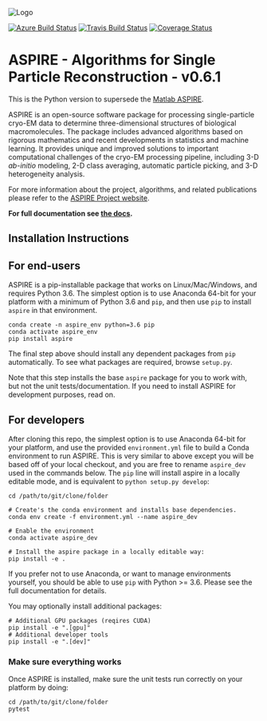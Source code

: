 ![Logo](http://spr.math.princeton.edu/sites/spr.math.princeton.edu/files/ASPIRE_1.jpg)

[![Azure Build Status](https://dev.azure.com/ComputationalCryoEM/Aspire-Python/_apis/build/status/ComputationalCryoEM.ASPIRE-Python?branchName=master)](https://dev.azure.com/ComputationalCryoEM/Aspire-Python/_build/latest?definitionId=3&branchName=master)
[![Travis Build Status](https://travis-ci.org/ComputationalCryoEM/ASPIRE-Python.svg?branch=master)](https://travis-ci.org/ComputationalCryoEM/ASPIRE-Python)
[![Coverage Status](https://coveralls.io/repos/github/ComputationalCryoEM/ASPIRE-Python/badge.svg?branch=master)](https://coveralls.io/github/ComputationalCryoEM/ASPIRE-Python?branch=master)

# ASPIRE - Algorithms for Single Particle Reconstruction - v0.6.1

This is the Python version to supersede the [Matlab ASPIRE](https://github.com/PrincetonUniversity/aspire).

ASPIRE is an open-source software package for processing single-particle cryo-EM data to determine three-dimensional structures of biological macromolecules. The package includes advanced algorithms based on rigorous mathematics and recent developments in
statistics and machine learning. It provides unique and improved solutions to important computational challenges of the cryo-EM
processing pipeline, including 3-D *ab-initio* modeling, 2-D class averaging, automatic particle picking, and 3-D heterogeneity analysis.

For more information about the project, algorithms, and related publications please refer to the [ASPIRE Project website](http://spr.math.princeton.edu/).

**For full documentation see [the docs](https://computationalcryoem.github.io/ASPIRE-Python).**

## Installation Instructions

For end-users
-------------

ASPIRE is a pip-installable package that works on Linux/Mac/Windows, and requires Python 3.6. The simplest option is to use Anaconda 64-bit for your platform with a minimum of Python 3.6 and `pip`, and then use `pip` to install `aspire` in that environment.

```
conda create -n aspire_env python=3.6 pip
conda activate aspire_env
pip install aspire
```

The final step above should install any dependent packages from `pip` automatically. To see what packages are required, browse `setup.py`.

Note that this step installs the base `aspire` package for you to work with, but not the unit tests/documentation. If you need to install ASPIRE for development purposes, read on.

For developers
--------------

After cloning this repo, the simplest option is to use Anaconda 64-bit for your platform, and use the provided `environment.yml` file to build a Conda environment to run ASPIRE. This is very similar to above except you will be based off of your local checkout, and you are free to rename `aspire_dev` used in the commands below. The `pip` line will install aspire in a locally editable mode, and is equivalent to `python setup.py develop`:

```
cd /path/to/git/clone/folder

# Create's the conda environment and installs base dependencies.
conda env create -f environment.yml --name aspire_dev

# Enable the environment
conda activate aspire_dev

# Install the aspire package in a locally editable way:
pip install -e .
```

If you prefer not to use Anaconda, or want to manage environments yourself, you should be able to use `pip` with Python >= 3.6.
Please see the full documentation for details.

You may optionally install additional packages:

```
# Additional GPU packages (reqires CUDA)
pip install -e ".[gpu]"
# Additional developer tools
pip install -e ".[dev]"
```

### Make sure everything works

Once ASPIRE is installed, make sure the unit tests run correctly on your platform by doing:

```
cd /path/to/git/clone/folder
pytest
```
